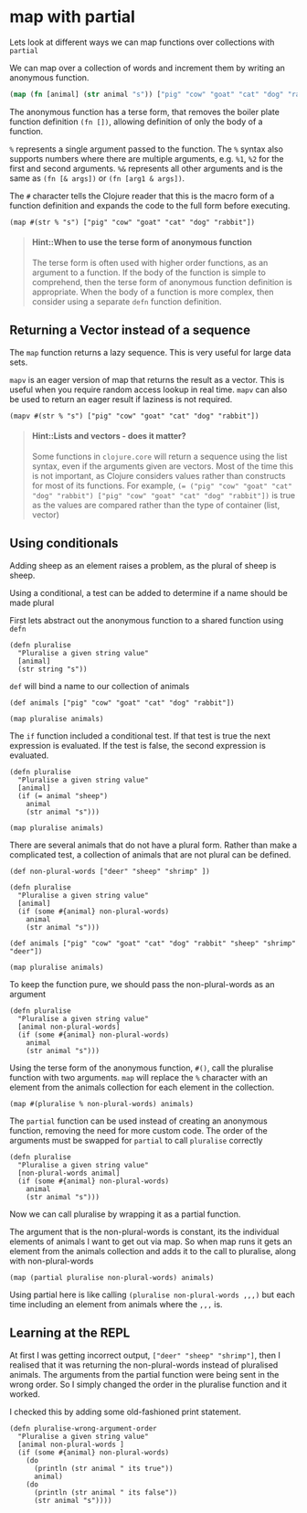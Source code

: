 # map with partial

Lets look at different ways we can map functions over collections with `partial`

We can map over a collection of words and increment them by writing an anonymous function.

```clojure
(map (fn [animal] (str animal "s")) ["pig" "cow" "goat" "cat" "dog" "rabbit"])
```

The anonymous function has a terse form, that removes the boiler plate function definition `(fn [])`, allowing definition of only the body of a function.

`%` represents a single argument passed to the function.  The `%` syntax also supports numbers where there are multiple arguments, e.g. `%1`, `%2` for the first and second arguments.  `%&` represents all other arguments and is the same as `(fn [& args])` or `(fn [arg1 & args])`.

The `#` character tells the Clojure reader that this is the macro form of a function definition and expands the code to the full form before executing.

```
(map #(str % "s") ["pig" "cow" "goat" "cat" "dog" "rabbit"])
```

> #### Hint::When to use the terse form of anonymous function
>
> The terse form is often used with higher order functions, as an argument to a function.
> If the body of the function is simple to comprehend, then the terse form of anonymous function definition is appropriate.  When the body of a function is more complex, then consider using a separate `defn` function definition.

## Returning a Vector instead of a sequence

The `map` function returns a lazy sequence. This is very useful for large data sets.

`mapv` is an eager version of map that returns the result as a vector.  This is useful when you require random access lookup in real time.  `mapv` can also be used to return an eager result if laziness is not required.

```
(mapv #(str % "s") ["pig" "cow" "goat" "cat" "dog" "rabbit"])
```

> #### Hint::Lists and vectors - does it matter?
>
> Some functions in `clojure.core` will return a sequence using the list syntax, even if the arguments given are vectors.  Most of the time this is not important, as Clojure considers values rather than constructs for most of its functions.
> For example, `(= ("pig" "cow" "goat" "cat" "dog" "rabbit") ["pig" "cow" "goat" "cat" "dog" "rabbit"])` is true as the values are compared rather than the type of container (list, vector)

## Using conditionals

Adding sheep as an element raises a problem, as the plural of sheep is sheep.

Using a conditional, a test can be added to determine if a name should be made plural

First lets abstract out the anonymous function to a shared function using `defn`

```
(defn pluralise
  "Pluralise a given string value"
  [animal]
  (str string "s"))
```

`def` will bind a name to our collection of animals

```
(def animals ["pig" "cow" "goat" "cat" "dog" "rabbit"])

(map pluralise animals)
```

The `if` function included a conditional test.  If that test is true the next expression is evaluated.  If the test is false, the second expression is evaluated.

```
(defn pluralise
  "Pluralise a given string value"
  [animal]
  (if (= animal "sheep")
    animal
    (str animal "s")))

(map pluralise animals)
```

There are several animals that do not have a plural form.  Rather than make a complicated test, a collection of animals that are not plural can be defined.

```
(def non-plural-words ["deer" "sheep" "shrimp" ])

(defn pluralise
  "Pluralise a given string value"
  [animal]
  (if (some #{animal} non-plural-words)
    animal
    (str animal "s")))

(def animals ["pig" "cow" "goat" "cat" "dog" "rabbit" "sheep" "shrimp" "deer"])

(map pluralise animals)
```

To keep the function pure, we should pass the non-plural-words as an argument

```
(defn pluralise
  "Pluralise a given string value"
  [animal non-plural-words]
  (if (some #{animal} non-plural-words)
    animal
    (str animal "s")))
```

Using the terse form of the anonymous function, `#()`, call the pluralise function with two arguments.  `map` will replace the `%` character with an element from the animals collection for each element in the collection.

```
(map #(pluralise % non-plural-words) animals)
```

The `partial` function can be used instead of creating an anonymous function, removing the need for more custom code.  The order of the arguments must be swapped for `partial` to call `pluralise` correctly

```
(defn pluralise
  "Pluralise a given string value"
  [non-plural-words animal]
  (if (some #{animal} non-plural-words)
    animal
    (str animal "s")))
```

Now we can call pluralise by wrapping it as a partial function.

The argument that is the non-plural-words is constant, its the individual elements of animals I want to get out via map.  So when map runs it gets an element from the animals collection and adds it to the call to pluralise, along with non-plural-words

```
(map (partial pluralise non-plural-words) animals)
```

Using partial here is like calling `(pluralise non-plural-words ,,,)` but each time including an element from animals where the `,,,` is.

## Learning at the REPL

At first I was getting incorrect output, `["deer" "sheep" "shrimp"]`, then I realised that it was returning the non-plural-words instead of pluralised animals.  The arguments from the partial function were being sent in the wrong order.  So I simply changed the order in the pluralise function and it worked.

I checked this by adding some old-fashioned print statement.

```
(defn pluralise-wrong-argument-order
  "Pluralise a given string value"
  [animal non-plural-words ]
  (if (some #{animal} non-plural-words)
    (do
      (println (str animal " its true"))
      animal)
    (do
      (println (str animal " its false"))
      (str animal "s"))))
```
